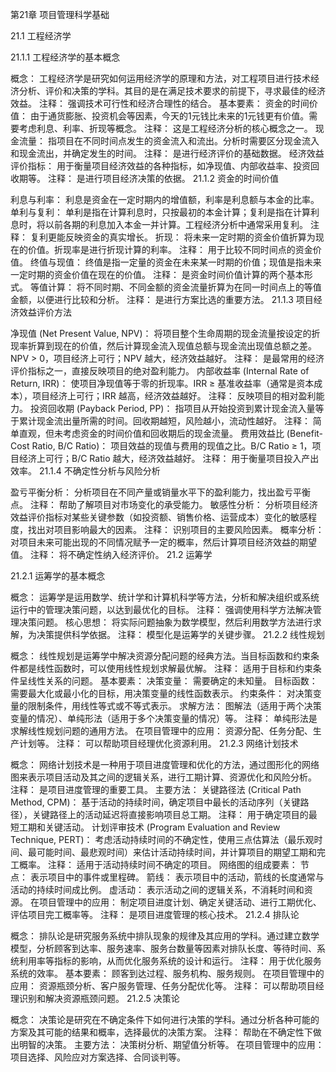 第21章 项目管理科学基础

21.1 工程经济学

21.1.1 工程经济学的基本概念

概念： 工程经济学是研究如何运用经济学的原理和方法，对工程项目进行技术经济分析、评价和决策的学科。其目的是在满足技术要求的前提下，寻求最佳的经济效益。
注释： 强调技术可行性和经济合理性的结合。
基本要素：
资金的时间价值： 由于通货膨胀、投资机会等因素，今天的1元钱比未来的1元钱更有价值。需要考虑利息、利率、折现等概念。
注释： 这是工程经济分析的核心概念之一。
现金流量： 指项目在不同时间点发生的资金流入和流出。分析时需要区分现金流入和现金流出，并确定发生的时间。
注释： 是进行经济评价的基础数据。
经济效益评价指标： 用于衡量项目经济效益的各种指标，如净现值、内部收益率、投资回收期等。
注释： 是进行项目经济决策的依据。
21.1.2 资金的时间价值

利息与利率： 利息是资金在一定时期内的增值额，利率是利息额与本金的比率。
单利与复利： 单利是指在计算利息时，只按最初的本金计算；复利是指在计算利息时，将以前各期的利息加入本金一并计算。工程经济分析中通常采用复利。
注释： 复利更能反映资金的真实增长。
折现： 将未来一定时期的资金价值折算为现在的价值。折现率是进行折现计算的利率。
注释： 用于比较不同时间点的资金价值。
终值与现值： 终值是指一定量的资金在未来某一时期的价值；现值是指未来一定时期的资金价值在现在的价值。
注释： 是资金时间价值计算的两个基本形式。
等值计算： 将不同时期、不同金额的资金流量折算为在同一时间点上的等值金额，以便进行比较和分析。
注释： 是进行方案比选的重要方法。
21.1.3 项目经济效益评价方法

净现值 (Net Present Value, NPV)： 将项目整个生命周期的现金流量按设定的折现率折算到现在的价值，然后计算现金流入现值总额与现金流出现值总额之差。NPV > 0，项目经济上可行；NPV 越大，经济效益越好。
注释： 是最常用的经济评价指标之一，直接反映项目的绝对盈利能力。
内部收益率 (Internal Rate of Return, IRR)： 使项目净现值等于零的折现率。IRR ≥ 基准收益率（通常是资本成本），项目经济上可行；IRR 越高，经济效益越好。
注释： 反映项目的相对盈利能力。
投资回收期 (Payback Period, PP)： 指项目从开始投资到累计现金流入量等于累计现金流出量所需的时间。回收期越短，风险越小，流动性越好。
注释： 简单直观，但未考虑资金的时间价值和回收期后的现金流量。
费用效益比 (Benefit-Cost Ratio, B/C Ratio)： 项目效益的现值与费用的现值之比。B/C Ratio ≥ 1，项目经济上可行；B/C Ratio 越大，经济效益越好。
注释： 用于衡量项目投入产出效率。
21.1.4 不确定性分析与风险分析

盈亏平衡分析： 分析项目在不同产量或销量水平下的盈利能力，找出盈亏平衡点。
注释： 帮助了解项目对市场变化的承受能力。
敏感性分析： 分析项目经济效益评价指标对某些关键参数（如投资额、销售价格、运营成本）变化的敏感程度，找出对项目影响最大的因素。
注释： 识别项目的主要风险因素。
概率分析： 对项目未来可能出现的不同情况赋予一定的概率，然后计算项目经济效益的期望值。
注释： 将不确定性纳入经济评价。
21.2 运筹学

21.2.1 运筹学的基本概念

概念： 运筹学是运用数学、统计学和计算机科学等方法，分析和解决组织或系统运行中的管理决策问题，以达到最优化的目标。
注释： 强调使用科学方法解决管理决策问题。
核心思想： 将实际问题抽象为数学模型，然后利用数学方法进行求解，为决策提供科学依据。
注释： 模型化是运筹学的关键步骤。
21.2.2 线性规划

概念： 线性规划是运筹学中解决资源分配问题的经典方法。当目标函数和约束条件都是线性函数时，可以使用线性规划求解最优解。
注释： 适用于目标和约束条件呈线性关系的问题。
基本要素：
决策变量： 需要确定的未知量。
目标函数： 需要最大化或最小化的目标，用决策变量的线性函数表示。
约束条件： 对决策变量的限制条件，用线性等式或不等式表示。
求解方法： 图解法（适用于两个决策变量的情况）、单纯形法（适用于多个决策变量的情况）等。
注释： 单纯形法是求解线性规划问题的通用方法。
在项目管理中的应用： 资源分配、任务分配、生产计划等。
注释： 可以帮助项目经理优化资源利用。
21.2.3 网络计划技术

概念： 网络计划技术是一种用于项目进度管理和优化的方法，通过图形化的网络图来表示项目活动及其之间的逻辑关系，进行工期计算、资源优化和风险分析。
注释： 是项目进度管理的重要工具。
主要方法：
关键路径法 (Critical Path Method, CPM)： 基于活动的持续时间，确定项目中最长的活动序列（关键路径），关键路径上的活动延迟将直接影响项目总工期。
注释： 用于确定项目的最短工期和关键活动。
计划评审技术 (Program Evaluation and Review Technique, PERT)： 考虑活动持续时间的不确定性，使用三点估算法（最乐观时间、最可能时间、最悲观时间）来估计活动持续时间，并计算项目的期望工期和完工概率。
注释： 适用于活动持续时间不确定的项目。
网络图的组成要素：
节点： 表示项目中的事件或里程碑。
箭线： 表示项目中的活动，箭线的长度通常与活动的持续时间成比例。
虚活动： 表示活动之间的逻辑关系，不消耗时间和资源。
在项目管理中的应用： 制定项目进度计划、确定关键活动、进行工期优化、评估项目完工概率等。
注释： 是项目进度管理的核心技术。
21.2.4 排队论

概念： 排队论是研究服务系统中排队现象的规律及其应用的学科。通过建立数学模型，分析顾客到达率、服务速率、服务台数量等因素对排队长度、等待时间、系统利用率等指标的影响，从而优化服务系统的设计和运行。
注释： 用于优化服务系统的效率。
基本要素： 顾客到达过程、服务机构、服务规则。
在项目管理中的应用： 资源瓶颈分析、客户服务管理、任务分配优化等。
注释： 可以帮助项目经理识别和解决资源瓶颈问题。
21.2.5 决策论

概念： 决策论是研究在不确定条件下如何进行决策的学科。通过分析各种可能的方案及其可能的结果和概率，选择最优的决策方案。
注释： 帮助在不确定性下做出明智的决策。
主要方法： 决策树分析、期望值分析等。
在项目管理中的应用： 项目选择、风险应对方案选择、合同谈判等。